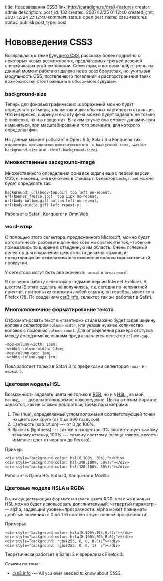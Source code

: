 title: Нововведения CSS3
link: http://paradigm.ru/css3-features
creator: admin
description: 
post_id: 132
created: 2007/12/25 01:12:40
created_gmt: 2007/12/24 22:12:40
comment_status: open
post_name: css3-features
status: publish
post_type: post

# Нововведения CSS3

Возвращаясь к теме [будущего CSS](http://www.paradigm.ru/2007/12/13/future-of-css/), расскажу более подробно о некоторых новых возможностях, предлагаемых третьей версией спецификации этой технологии. Селекторы, о которых пойдет речь, на данный момент работают далеко не во всех браузерах, но, учитывая модульность CSS, постепенного появления и распространения таких возможностей стоит ожидать в обозримом будущем.

### background-size

Теперь для фоновых графических изображений можно будет определять размеры, так же как и для обычных картинок на странице. Что интересно, ширину и высоту фона можно будет задавать не только в пикселях, но и в процентах. В таком случае она сможет динамически изменяться, при масштабировании того элемента, для которого определен фон.

На данный момент работает в Opera 9.5, Safari 3 и Konqueror (их селекторы называются соответственно `-o-background-size`, `-webkit-background-size` and `-khtml-background-size`).

### Множественные background-image

Множественного определения фона все ждали еще с первой версии CSS, и, наконец, она включена в стандарт. Селектор `background` можно будет определять так:
    
    background: url(body-top.gif) top left no-repeat,
    url(banner_fresco.jpg)  top 11px no-repeat,
    url(body-bottom.gif) bottom left no-repeat,
    url(body-middle.gif) left repeat-y;

Работает в Safari, Konqueror и OmniWeb.

### word-wrap

С помощью этого селектора, предложенного Microsoft, можно будет автоматически разбивать длинные сова на фрагменты так, чтобы они помещались по ширине в отведенную им область. Очень полезный селектор для сохранения целостности дизайна страниц и предотвращения нежелательного появления полосы горизонтальной прокрутки.

У селектора могут быть два значения: `normal` и `break-word`.

Я проверил работу селектора в седьмой версии Internet Explorer. В шестом IE этого сделать не получилось, т.к. сегодня по непонятной причине, при попытке открытия любой ссылки, он перебрасывает ее в Firefox (?!). По сведениям [css3.info](http://css3.info), селектор так же работает в Safari.

### Многоколоночное форматирование текста

Отформатировать текст в «газетном» стиле можно будет задав ширину колонки селектором `column-width`, или указав нужное количество колонок с помощью `column-count`. Для определения размера отступов между соседними колонками предназначается селектор `column-gap`.
    
    -moz-column-width: 13em;
    -webkit-column-width: 13em;
    -moz-column-gap: 1em;
    -webkit-column-gap: 1em;

Пока работает только в Safari 3 (с префиксами селекторов `-moz-` и `-webkit-`).

### Цветовая модель HSL

Возможность задавать цвета не только в [RGB](http://b23.ru/cvx), но и в [HSL](http://b23.ru/cvu) , на мой взгляд, --- довольно ожидаемое нововведение. Цвета в новом формате задаются, как не сложно догадаться, тремя параметрами:

  1. Тон (hue), определяемый углом положения соответствующей точки на цветовом круге (от 0 до 360 градусов).
  2. Цветность (saturation) --- от 0 до 100%.
  3. Яркость (lightness) --- так же в процентах. 0% соответствует самому темному оттенку, 100% --- самому светлому (проще говоря, яркость изменяет цвет от черного до белого).

Пример:
    
    <div style="background-color: hsl(0,100%, 50%);"></div>
    <div style="background-color: hsl(240,100%, 50%);"></div>
    <div style="background-color: hsl(120,100%, 50%);"></div>

Работает в Opera 9.5, Safari 3, Konqueror и Mozilla.

### Цветовые модели HSLA и RGBA

В уже существующем форматом записи цвета RGB, а так же в новым HSL можно будет использовать дополнительный, четвертый параметр --- alpha, задающий уровень прозрачности. Alpha может принимать дробные значения от 0 до 1 (0 соответствует полной прозрачности).

Примеры:
    
    <div style="background-color: hsla(0,100%,50%,0.4);"></div>
    <div style="background-color: hsla(0,100%,50%,0.6);"></div>
    <div style=”background: rgba(255, 0, 0, 0.8);”></div>
    <div style=”background: rgba(255, 0, 0, 1)  ;”></div>

Теоретически работает в Safari 3 и пререлизах Firefox 3.

Ссылки по теме: 

  * [css3.info](http://www.css3.info/) --- All you ever needed to know about CSS3.